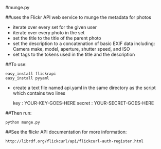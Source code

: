 #munge.py 

##uses the Flickr API web service to munge the metadata for photos

* iterate over every set for the given user
* iterate over every photo in the set
* set the title to the title of the parent photo
* set the description to a concatenation of basic EXIF data including: Camera make, model, aperture, shutter speed, and ISO
* set tags to the tokens used in the title and the description

##To use:

    easy_install flickrapi
    easy_install pyyaml

* create a text file named api.yaml in the same directory as the script which contains two lines
    
    key : YOUR-KEY-GOES-HERE
    secret : YOUR-SECRET-GOES-HERE

##Then run:

    python munge.py

##See the flickr API documentation for more information:

    http://librdf.org/flickcurl/api/flickcurl-auth-register.html
